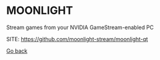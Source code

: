 # MOONLIGHT
 
 Stream games from your NVIDIA GameStream-enabled PC
 
 SITE: https://github.com/moonlight-stream/moonlight-qt

 [Go back](https://portable-linux-apps.github.io/apps.html)
